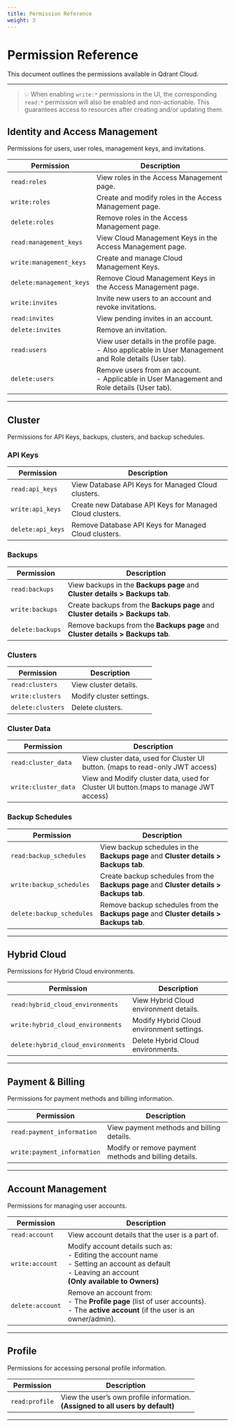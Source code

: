 ```yaml
---
title: Permission Reference
weight: 3
---
```


# **Permission Reference**

This document outlines the permissions available in Qdrant Cloud.

---

> 💡 When enabling `write:*` permissions in the UI, the corresponding `read:*` permission will also be enabled and non-actionable. This guarantees access to resources after creating and/or updating them.

## **Identity and Access Management**
Permissions for users, user roles, management keys, and invitations.

| Permission | Description |
|------------|------------|
| `read:roles` | View roles in the Access Management page. |
| `write:roles` | Create and modify roles in the Access Management page. |
| `delete:roles` | Remove roles in the Access Management page. |
| `read:management_keys` | View Cloud Management Keys in the Access Management page. |
| `write:management_keys` | Create and manage Cloud Management Keys. |
| `delete:management_keys` | Remove Cloud Management Keys in the Access Management page. |
| `write:invites` | Invite new users to an account and revoke invitations. |
| `read:invites` | View pending invites in an account. |
| `delete:invites` | Remove an invitation. |
| `read:users` | View user details in the profile page. <br> - Also applicable in User Management and Role details (User tab). |
| `delete:users` | Remove users from an account. <br> - Applicable in User Management and Role details (User tab). |

---

## **Cluster**
Permissions for API Keys, backups, clusters, and backup schedules.

### **API Keys**
| Permission | Description |
|------------|------------|
| `read:api_keys` | View Database API Keys for Managed Cloud clusters. |
| `write:api_keys` | Create new Database API Keys for Managed Cloud clusters. |
| `delete:api_keys` | Remove Database API Keys for Managed Cloud clusters. |

### **Backups**
| Permission | Description |
|------------|------------|
| `read:backups` | View backups in the **Backups page** and **Cluster details > Backups tab**. |
| `write:backups` | Create backups from the **Backups page** and **Cluster details > Backups tab**. |
| `delete:backups` | Remove backups from the **Backups page** and **Cluster details > Backups tab**. |

### **Clusters**
| Permission | Description |
|------------|------------|
| `read:clusters` | View cluster details. |
| `write:clusters` | Modify cluster settings. |
| `delete:clusters` | Delete clusters. |

### **Cluster Data**
| Permission | Description |
|------------|------------|
| `read:cluster_data` | View cluster data, used for Cluster UI button. (maps to read-only JWT access) |
| `write:cluster_data` | View and Modify cluster data, used for Cluster UI button.(maps to manage JWT access) |

### **Backup Schedules**
| Permission | Description |
|------------|------------|
| `read:backup_schedules` | View backup schedules in the **Backups page** and **Cluster details > Backups tab**. |
| `write:backup_schedules` | Create backup schedules from the **Backups page** and **Cluster details > Backups tab**. |
| `delete:backup_schedules` | Remove backup schedules from the **Backups page** and **Cluster details > Backups tab**. |

---

## **Hybrid Cloud**
Permissions for Hybrid Cloud environments.

| Permission | Description |
|------------|------------|
| `read:hybrid_cloud_environments` | View Hybrid Cloud environment details. |
| `write:hybrid_cloud_environments` | Modify Hybrid Cloud environment settings. |
| `delete:hybrid_cloud_environments` | Delete Hybrid Cloud environments. |

---

## **Payment & Billing**
Permissions for payment methods and billing information.

| Permission | Description |
|------------|------------|
| `read:payment_information` | View payment methods and billing details. |
| `write:payment_information` | Modify or remove payment methods and billing details. |

---

## **Account Management**
Permissions for managing user accounts.

| Permission | Description |
|------------|------------|
| `read:account` | View account details that the user is a part of. |
| `write:account` | Modify account details such as:<br> - Editing the account name<br> - Setting an account as default<br> - Leaving an account<br> **(Only available to Owners)** |
| `delete:account` | Remove an account from:<br> - The **Profile page** (list of user accounts).<br> - The **active account** (if the user is an owner/admin). |

---

## **Profile**
Permissions for accessing personal profile information.

| Permission | Description |
|------------|------------|
| `read:profile` | View the user’s own profile information.<br> **(Assigned to all users by default)** |

---
